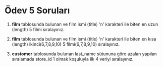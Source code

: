 # Ödev 5 Soruları

1. **film** tablosunda bulunan ve film ismi (title) 'n' karakteri ile biten en uzun (length) 5 filmi sıralayınız.

2. **film** tablosunda bulunan ve film ismi (title) 'n' karakteri ile biten en kısa (length) ikinci(6,7,8,9,10) 5 filmi(6,7,8,9,10) sıralayınız.

3. **customer** tablosunda bulunan last_name sütununa göre azalan yapılan sıralamada store_id 1 olmak koşuluyla ilk 4 veriyi sıralayınız.